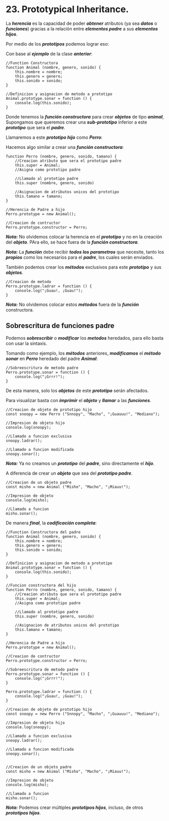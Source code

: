  
# 23. Prototypical Inheritance.

La ***herencia*** es la capacidad de poder ***obtener*** atributos (ya sea ***datos*** o ***funciones***) gracias a la relación entre ***elementos padre*** a sus ***elementos hijos***.

Por medio de los ***prototipos*** podemos lograr eso:

Con base al ***ejemplo*** de la clase ***anterior***:

~~~
//Function Constructora
function Animal (nombre, genero, sonido) {
	this.nombre = nombre;
	this.genero = genero;
	this.sonido = sonido;
}

//Definicion y asignacion de metodo a prototipo
Animal.prototype.sonar = function () {
	console.log(this.sonido);
}
~~~

Donde tenemos la ***función constructora*** para crear ***objetos*** de tipo ***animal***, Supongamos que queremos crear una ***sub-prototipo*** inferior a este ***prototipo*** que sera el ***padre***.

Llamaremos a este ***prototipo hijo*** como ***Perro***:

Hacemos algo similar a crear una ***función constructora***:

~~~
function Perro (nombre, genero, sonido, tamano) {
	//Creacion atributo que sera el prototipo padre
	this.super = Animal;
	//Asigna como prototipo padre

	//Llamado al prototipo padre
	this.super (nombre, genero, sonido)

	//Asignacion de atributos unicos del prototipo
	this.tamano = tamano;
}

//Herencia de Padre a hijo
Perro.prototype = new Animal();

//Creacion de contructor
Perro.prototype.constructor = Perro;
~~~

***Nota:*** No olvidemos colocar la herencia en el ***prototipo*** y no en la creación del ***objeto***. PAra ello, se hace fuera de la ***función constructora***.

***Nota:*** La ***función*** debe recibir ***todos los parametros*** que necesite, tanto los ***propios*** como los necesarios para el ***padre***, los cuales serán enviados.

También podemos crear los ***métodos*** exclusivos para este ***prototipo*** y sus ***objetos***.

~~~
//Creacion de metodo
Perro.prototype.ladrar = function () {
	console.log("¡Guau!, ¡Guau!");
}
~~~

***Nota:*** No olvidemos colocar estos ***métodos*** fuera de la ***función*** constructora.
## Sobrescritura de funciones padre

Podemos ***sobrescribir*** o ***modificar*** los ***metodos*** heredados, para ello basta con usar la sintaxis.

Tomando como ejemplo, los ***métodos*** anteriores, ***modificamos*** el ***método sonar*** en ***Perro*** heredado del padre ***Animal***:

~~~
//Sobreescritura de metodo padre
Perro.prototype.sonar = function () {
	console.log("¡Grrr!");
}
~~~

De esta manera, solo los ***objetos*** de este ***prototipo*** serán afectados.

Para visualizar basta con ***imprimir*** el ***objeto*** y ***llamar*** a las ***funciones***.

~~~
//Creacion de objeto de prototipo hijo
const snoopy = new Perro ("Snnopy", "Macho", "¡Guauuu!", "Mediano");

//Impresion de objeto hijo
console.log(snoopy);

//Llamado a funcion exclusiva
snoopy.ladrar();

//Llamado a funcion modificada
snoopy.sonar();
~~~

***Nota:*** Ya no creamos un ***prototipo*** del ***padre***, sino directamente el ***hijo***.

A diferencia de crear un ***objeto*** que sea del ***prototipo padre***.

~~~
//Creacion de un objeto padre
const misho = new Animal ("Misho", "Macho", "¡Miauu!");

//Impresion de objeto
console.log(misho);

//Llamado a funcion
misho.sonar();
~~~

De manera ***final***, la ***codificación completa***:

~~~
//Function Constructora del padre
function Animal (nombre, genero, sonido) {
	this.nombre = nombre;
	this.genero = genero;
	this.sonido = sonido;
}

//Definicion y asignacion de metodo a prototipo
Animal.prototype.sonar = function () {
	console.log(this.sonido);
}

//Funcion constructora del hijo
function Perro (nombre, genero, sonido, tamano) {
	//Creacion atributo que sera el prototipo padre
	this.super = Animal;
	//Asigna como prototipo padre

	//Llamado al prototipo padre
	this.super (nombre, genero, sonido)

	//Asignacion de atributos unicos del prototipo
	this.tamano = tamano;
}

//Herencia de Padre a hijo
Perro.prototype = new Animal();

//Creacion de contructor
Perro.prototype.constructor = Perro;

//Sobreescritura de metodo padre
Perro.prototype.sonar = function () {
	console.log("¡Grrr!");
}

Perro.prototype.ladrar = function () {
	console.log("¡Guau!, ¡Guau!");
}

//Creacion de objeto de prototipo hijo
const snoopy = new Perro ("Snnopy", "Macho", "¡Guauuu!", "Mediano");

//Impresion de objeto hijo
console.log(snoopy);

//Llamado a funcion exclusiva
snoopy.ladrar();

//Llamado a funcion modificada
snoopy.sonar();


//Creacion de un objeto padre
const misho = new Animal ("Misho", "Macho", "¡Miauu!");

//Impresion de objeto
console.log(misho);

//Llamado a funcion
misho.sonar();
~~~

***Nota:*** Podemos crear múltiples ***prototipos hijos***, incluso, de otros ***prototipos hijos***.

